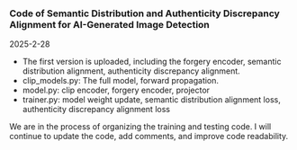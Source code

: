 ### Code of Semantic Distribution and Authenticity Discrepancy Alignment for AI-Generated Image Detection

2025-2-28
- The first version is uploaded, including the forgery encoder, semantic distribution alignment, authenticity discrepancy alignment.
- clip_models.py: The full model, forward propagation.
- model.py: clip encoder, forgery encoder, projector
- trainer.py: model weight update, semantic distribution alignment loss, authenticity discrepancy alignment loss

We are in the process of organizing the training and testing code. I will continue to update the code, add comments, and improve code readability.

